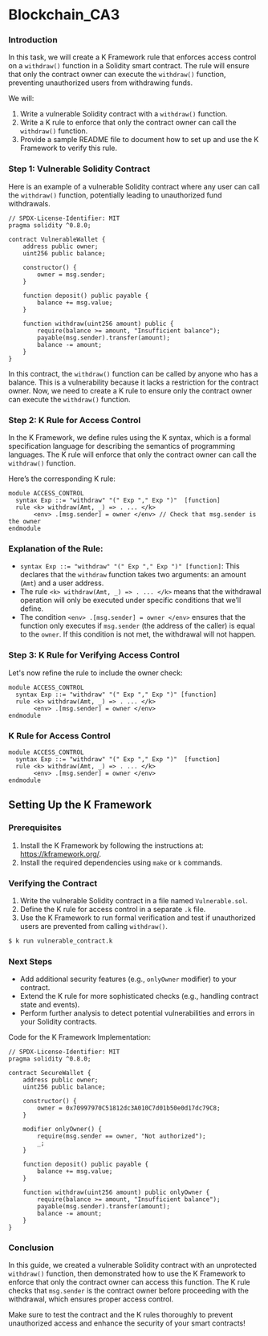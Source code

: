 # Blockchain_CA3
### Introduction

In this task, we will create a K Framework rule that enforces access control on a `withdraw()` function in a Solidity smart contract. The rule will ensure that only the contract owner can execute the `withdraw()` function, preventing unauthorized users from withdrawing funds.

We will:

1. Write a vulnerable Solidity contract with a `withdraw()` function.
2. Write a K rule to enforce that only the contract owner can call the `withdraw()` function.
3. Provide a sample README file to document how to set up and use the K Framework to verify this rule.

### Step 1: Vulnerable Solidity Contract

Here is an example of a vulnerable Solidity contract where any user can call the `withdraw()` function, potentially leading to unauthorized fund withdrawals.
```
// SPDX-License-Identifier: MIT
pragma solidity ^0.8.0;

contract VulnerableWallet {
    address public owner;
    uint256 public balance;
    
    constructor() {
        owner = msg.sender;
    }
    
    function deposit() public payable {
        balance += msg.value;
    }
    
    function withdraw(uint256 amount) public {
        require(balance >= amount, "Insufficient balance");
        payable(msg.sender).transfer(amount);
        balance -= amount;
    }
}
```
In this contract, the `withdraw()` function can be called by anyone who has a balance. This is a vulnerability because it lacks a restriction for the contract owner. Now, we need to create a K rule to ensure only the contract owner can execute the `withdraw()` function.

### Step 2: K Rule for Access Control

In the K Framework, we define rules using the K syntax, which is a formal specification language for describing the semantics of programming languages. The K rule will enforce that only the contract owner can call the `withdraw()` function.

Here’s the corresponding K rule:

```k
module ACCESS_CONTROL
  syntax Exp ::= "withdraw" "(" Exp "," Exp ")"  [function]
  rule <k> withdraw(Amt, _) => . ... </k>
       <env> .[msg.sender] = owner </env> // Check that msg.sender is the owner
endmodule
```

### Explanation of the Rule:

- `syntax Exp ::= "withdraw" "(" Exp "," Exp ")" [function]`: This declares that the `withdraw` function takes two arguments: an amount (`Amt`) and a user address.
- The rule `<k> withdraw(Amt, _) => . ... </k>` means that the withdrawal operation will only be executed under specific conditions that we’ll define.
- The condition `<env> .[msg.sender] = owner </env>` ensures that the function only executes if `msg.sender` (the address of the caller) is equal to the `owner`. If this condition is not met, the withdrawal will not happen.

### Step 3: K Rule for Verifying Access Control

Let's now refine the rule to include the owner check:

```k
module ACCESS_CONTROL
  syntax Exp ::= "withdraw" "(" Exp "," Exp ")" [function]
  rule <k> withdraw(Amt, _) => . ... </k>
       <env> .[msg.sender] = owner </env>
endmodule
```



### K Rule for Access Control

```k
module ACCESS_CONTROL
  syntax Exp ::= "withdraw" "(" Exp "," Exp ")"  [function]
  rule <k> withdraw(Amt, _) => . ... </k>
       <env> .[msg.sender] = owner </env> 
endmodule
```

## Setting Up the K Framework

### Prerequisites

1. Install the K Framework by following the instructions at: https://kframework.org/.
2. Install the required dependencies using `make` or `k` commands.

### Verifying the Contract

1. Write the vulnerable Solidity contract in a file named `Vulnerable.sol`.
2. Define the K rule for access control in a separate `.k` file.
3. Use the K Framework to run formal verification and test if unauthorized users are prevented from calling `withdraw()`.

```bash
$ k run vulnerable_contract.k
```

### Next Steps

- Add additional security features (e.g., `onlyOwner` modifier) to your contract.
- Extend the K rule for more sophisticated checks (e.g., handling contract state and events).
- Perform further analysis to detect potential vulnerabilities and errors in your Solidity contracts.

Code for the K Framework Implementation:
```
// SPDX-License-Identifier: MIT
pragma solidity ^0.8.0;

contract SecureWallet {
    address public owner;
    uint256 public balance;
    
    constructor() {
        owner = 0x70997970C51812dc3A010C7d01b50e0d17dc79C8;
    }
    
    modifier onlyOwner() {
        require(msg.sender == owner, "Not authorized");
        _;
    }
    
    function deposit() public payable {
        balance += msg.value;
    }
    
    function withdraw(uint256 amount) public onlyOwner {
        require(balance >= amount, "Insufficient balance");
        payable(msg.sender).transfer(amount);
        balance -= amount;
    }
}
```
### Conclusion

In this guide, we created a vulnerable Solidity contract with an unprotected `withdraw()` function, then demonstrated how to use the K Framework to enforce that only the contract owner can access this function. The K rule checks that `msg.sender` is the contract owner before proceeding with the withdrawal, which ensures proper access control.

Make sure to test the contract and the K rules thoroughly to prevent unauthorized access and enhance the security of your smart contracts!
